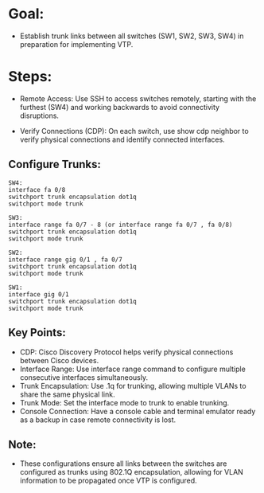 # Goal:
- Establish trunk links between all switches (SW1, SW2, SW3, SW4) in preparation for implementing VTP.

# Steps:

- Remote Access: Use SSH to access switches remotely, starting with the furthest (SW4) and working backwards to avoid connectivity disruptions.

- Verify Connections (CDP): On each switch, use show cdp neighbor to verify physical connections and identify connected interfaces.

## Configure Trunks:

    SW4:
    interface fa 0/8
    switchport trunk encapsulation dot1q
    switchport mode trunk
    
    SW3:
    interface range fa 0/7 - 8 (or interface range fa 0/7 , fa 0/8)
    switchport trunk encapsulation dot1q
    switchport mode trunk
    
    SW2:
    interface range gig 0/1 , fa 0/7
    switchport trunk encapsulation dot1q
    switchport mode trunk
    
    SW1:
    interface gig 0/1
    switchport trunk encapsulation dot1q
    switchport mode trunk
    
## Key Points:
- CDP: Cisco Discovery Protocol helps verify physical connections between Cisco devices.
- Interface Range: Use interface range command to configure multiple consecutive interfaces simultaneously.
- Trunk Encapsulation: Use .1q for trunking, allowing multiple VLANs to share the same physical link.
- Trunk Mode: Set the interface mode to trunk to enable trunking.
- Console Connection: Have a console cable and terminal emulator ready as a backup in case remote connectivity is lost.

## Note:
- These configurations ensure all links between the switches are configured as trunks using 802.1Q encapsulation, allowing for VLAN information to be propagated once VTP is configured.

